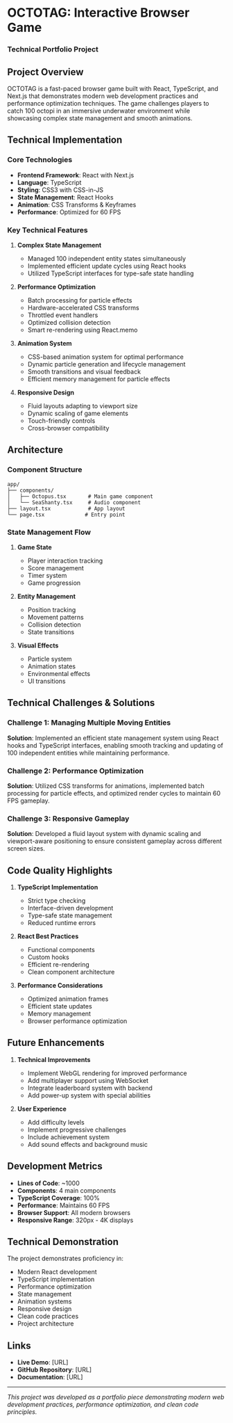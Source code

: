 # OCTOTAG: Interactive Browser Game
### Technical Portfolio Project

## Project Overview
OCTOTAG is a fast-paced browser game built with React, TypeScript, and Next.js that demonstrates modern web development practices and performance optimization techniques. The game challenges players to catch 100 octopi in an immersive underwater environment while showcasing complex state management and smooth animations.

## Technical Implementation

### Core Technologies
- **Frontend Framework**: React with Next.js
- **Language**: TypeScript
- **Styling**: CSS3 with CSS-in-JS
- **State Management**: React Hooks
- **Animation**: CSS Transforms & Keyframes
- **Performance**: Optimized for 60 FPS

### Key Technical Features

1. **Complex State Management**
   - Managed 100 independent entity states simultaneously
   - Implemented efficient update cycles using React hooks
   - Utilized TypeScript interfaces for type-safe state handling

2. **Performance Optimization**
   - Batch processing for particle effects
   - Hardware-accelerated CSS transforms
   - Throttled event handlers
   - Optimized collision detection
   - Smart re-rendering using React.memo

3. **Animation System**
   - CSS-based animation system for optimal performance
   - Dynamic particle generation and lifecycle management
   - Smooth transitions and visual feedback
   - Efficient memory management for particle effects

4. **Responsive Design**
   - Fluid layouts adapting to viewport size
   - Dynamic scaling of game elements
   - Touch-friendly controls
   - Cross-browser compatibility

## Architecture

### Component Structure
```
app/
├── components/
│   ├── Octopus.tsx       # Main game component
│   └── SeaShanty.tsx     # Audio component
├── layout.tsx            # App layout
└── page.tsx             # Entry point
```

### State Management Flow
1. **Game State**
   - Player interaction tracking
   - Score management
   - Timer system
   - Game progression

2. **Entity Management**
   - Position tracking
   - Movement patterns
   - Collision detection
   - State transitions

3. **Visual Effects**
   - Particle system
   - Animation states
   - Environmental effects
   - UI transitions

## Technical Challenges & Solutions

### Challenge 1: Managing Multiple Moving Entities
**Solution**: Implemented an efficient state management system using React hooks and TypeScript interfaces, enabling smooth tracking and updating of 100 independent entities while maintaining performance.

### Challenge 2: Performance Optimization
**Solution**: Utilized CSS transforms for animations, implemented batch processing for particle effects, and optimized render cycles to maintain 60 FPS gameplay.

### Challenge 3: Responsive Gameplay
**Solution**: Developed a fluid layout system with dynamic scaling and viewport-aware positioning to ensure consistent gameplay across different screen sizes.

## Code Quality Highlights

1. **TypeScript Implementation**
   - Strict type checking
   - Interface-driven development
   - Type-safe state management
   - Reduced runtime errors

2. **React Best Practices**
   - Functional components
   - Custom hooks
   - Efficient re-rendering
   - Clean component architecture

3. **Performance Considerations**
   - Optimized animation frames
   - Efficient state updates
   - Memory management
   - Browser performance optimization

## Future Enhancements

1. **Technical Improvements**
   - Implement WebGL rendering for improved performance
   - Add multiplayer support using WebSocket
   - Integrate leaderboard system with backend
   - Add power-up system with special abilities

2. **User Experience**
   - Add difficulty levels
   - Implement progressive challenges
   - Include achievement system
   - Add sound effects and background music

## Development Metrics

- **Lines of Code**: ~1000
- **Components**: 4 main components
- **TypeScript Coverage**: 100%
- **Performance**: Maintains 60 FPS
- **Browser Support**: All modern browsers
- **Responsive Range**: 320px - 4K displays

## Technical Demonstration

The project demonstrates proficiency in:
- Modern React development
- TypeScript implementation
- Performance optimization
- State management
- Animation systems
- Responsive design
- Clean code practices
- Project architecture

## Links

- **Live Demo**: [URL]
- **GitHub Repository**: [URL]
- **Documentation**: [URL]

---

*This project was developed as a portfolio piece demonstrating modern web development practices, performance optimization, and clean code principles.* 
